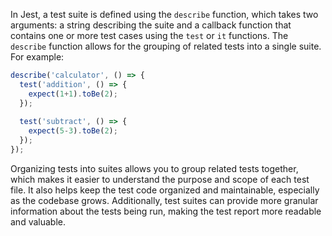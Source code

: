 In Jest, a test suite is defined using the `describe` function, which takes two arguments: a string describing the suite and a callback function that contains one or more test cases using the `test` or `it` functions. The `describe` function allows for the grouping of related tests into a single suite. For example:

```javascript
describe('calculator', () => {  
  test('addition', () => {  
    expect(1+1).toBe(2);  
  });  
  
  test('subtract', () => {  
    expect(5-3).toBe(2);  
  });  
});
```

Organizing tests into suites allows you to group related tests together, which makes it easier to understand the purpose and scope of each test file. It also helps keep the test code organized and maintainable, especially as the codebase grows. Additionally, test suites can provide more granular information about the tests being run, making the test report more readable and valuable.